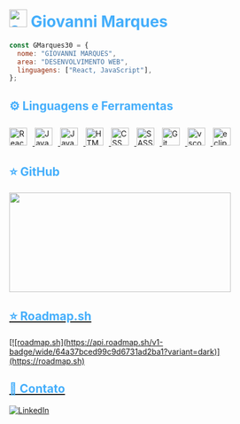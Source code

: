 <h1 style="color: #44AEFB"><img width="32" alt="about" src="https://em-content.zobj.net/thumbs/160/google/241/technologist-medium-dark-skin-tone_1f9d1-1f3fe-200d-1f4bb.png"> Giovanni Marques</h1>

```JavaScript
const GMarques30 = {
  nome: "GIOVANNI MARQUES",
  area: "DESENVOLVIMENTO WEB",
  linguagens: ["React, JavaScript"],
};
```

<h2 style="color: #44AEFB">⚙️ Linguagens e Ferramentas</h2>

<div>
  <a href="https://react.dev" target="_blank" rel="noreferrer">
    <img alt="React" height="32px" style="padding:10px 10px 0 0;" src="https://cdn.jsdelivr.net/gh/devicons/devicon/icons/react/react-original.svg"/>
  </a>
  <a href="https://developer.mozilla.org/en-US/docs/Web/JavaScript" target="_blank" rel="noreferrer">
    <img  alt="JavaScript" height="32px" style="padding:10px 10px 0 0;" src="https://cdn.jsdelivr.net/gh/devicons/devicon/icons/javascript/javascript-plain.svg"/>
  </a>
  <a href="https://www.java.com/en/" target="_blank" rel="noreferrer">
    <img  alt="Java" height="32px" style="padding:10px 10px 0 0;" src="https://cdn.jsdelivr.net/gh/devicons/devicon/icons/java/java-original.svg"/>
  </a>
  <a href="https://developer.mozilla.org/en-US/docs/Web/HTML" target="_blank" rel="noreferrer">
    <img alt="HTML" height="32px" style="padding:10px 10px 0 0;" src="https://cdn.jsdelivr.net/gh/devicons/devicon/icons/html5/html5-original.svg"/>
  </a>
  <a href="https://developer.mozilla.org/en-US/docs/Web/CSS" target="_blank" rel="noreferrer">
    <img  alt="CSS" height="32px" style="padding:10px 10px 0 0;" src="https://cdn.jsdelivr.net/gh/devicons/devicon/icons/css3/css3-original.svg"/>
  </a>
  <a href="https://sass-lang.com" target="_blank" rel="noreferrer">
    <img  alt="SASS" height="32px" style="padding:10px 10px 0 0;" src="https://cdn.jsdelivr.net/gh/devicons/devicon/icons/sass/sass-original.svg"/>
  </a>
  <a href="https://git-scm.com/" target="_blank" rel="noreferrer">
    <img  alt="Git" height="32px" style="padding:10px 10px 0 0;" src="https://cdn.jsdelivr.net/gh/devicons/devicon/icons/git/git-original.svg"/>
  </a>
  <a href="https://code.visualstudio.com/" target="_blank" rel="noreferrer">
    <img  alt="vscode" height="32px" style="padding:10px 10px 0 0;" src="https://cdn.jsdelivr.net/gh/devicons/devicon/icons/vscode/vscode-original.svg"/>
  </a>
  <a href="https://eclipseide.org" target="_blank" rel="noreferrer">
    <img alt="eclipse" height="32px" style="padding:10px 10px 0 0;" src="https://upload.wikimedia.org/wikipedia/commons/thumb/c/cf/Eclipse-SVG.svg/48px-Eclipse-SVG.svg.png">
  </a>
</div>

<h2 style="color: #44AEFB">⭐ GitHub</h2>

<div align="left">
  <a href="https://github.com/GMarques30">
  <img height="180" width="400" src="https://github-readme-stats.vercel.app/api/top-langs/?username=GMarques30&layout=compact&langs_count=7&theme=radical"/>
</div>

<h2 style="color: #44AEFB">⭐ Roadmap.sh</h2>

<div align="left">
  [![roadmap.sh](https://api.roadmap.sh/v1-badge/wide/64a37bced99c9d6731ad2ba1?variant=dark)](https://roadmap.sh)
</div>

<h2 style="color: #44AEFB">📱 Contato</h2>

[![LinkedIn](https://img.shields.io/badge/LinkedIn-0077B5?style=for-the-badge&logo=linkedin&logoColor=white)](https://www.linkedin.com/in/gmarques30/)
